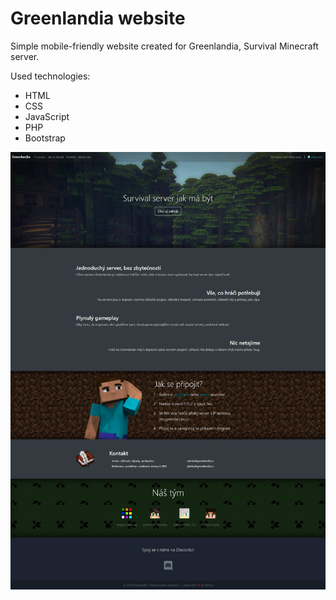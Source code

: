 # Greenlandia website

Simple mobile-friendly website created for Greenlandia, Survival Minecraft server.

Used technologies:
  - HTML
  - CSS
  - JavaScript
  - PHP
  - Bootstrap

![Website look](https://raw.githubusercontent.com/iwitrag/greenlandia_web/master/website_look.png)

